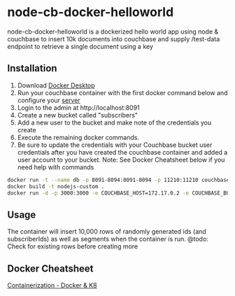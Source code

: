 # node-cb-docker-helloworld
node-cb-docker-helloworld is a dockerized hello world app using node & couchbase to insert 10k documents into couchbase and supply /test-data endpoint to retrieve a single document using a key

## Installation

1. Download [Docker Desktop](https://hub.docker.com/?overlay=onboarding/)
2. Run your couchbase container with the first docker command below and configure your [server](https://docs.couchbase.com/server/current/getting-started/look-at-the-results.html)
3. Login to the admin at http://localhost:8091
4. Create a new bucket called "subscribers"
5. Add a new user to the bucket and make note of the credentials you create
6. Execute the remaining docker commands.
7. Be sure to update the credentials with your Couchbase bucket user credentials after you have created the couchbase container
and added a user account to your bucket.
Note: See Docker Cheatsheet below if you need help with commands

```bash
docker run -t --name db -p 8091-8094:8091-8094 -p 11210:11210 couchbase/server-sandbox:6.0.0
docker build -t nodejs-custom .
docker run -d -p 3000:3000 -e COUCHBASE_HOST=172.17.0.2 -e COUCHBASE_BUCKET=subscribers -e COUCHBASE_BUCKET_USERNAME=your_username -e COUCHBASE_BUCKET_PASSWORD="your secure password" -e APPLICATION_PORT=3000 --name nodejs nodejs-custom
```

## Usage

The container will insert 10,000 rows of randomly generated ids (and subscriberIds) as well as segments when the container is run.
@todo: Check for existing rows before creating more

## Docker Cheatsheet
[Containerization - Docker & K8](https://www.evernote.com/l/AhZMD8tIUKRK2obD6glxK2NdZZSmoviSp1s)